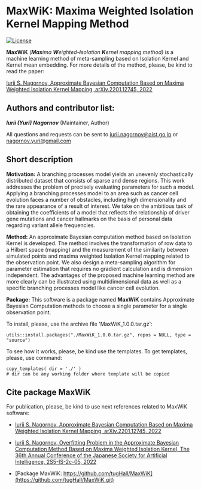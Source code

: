 # MaxWiK: Maxima Weighted Isolation Kernel Mapping Method

[![License](https://img.shields.io/badge/License-AGPL-orange.svg)](https://github.com/tugHall/MaxWiK/blob/main/LICENSE.md)


**MaxWiK** _(**Max**ima **W**eighted-**i**solation **K**ernel mapping method)_ is a machine learning method of meta-sampling based on Isolation Kernel and Kernel mean embedding.
For more details of the method, please, be kind to read the paper:

[Iurii S. Nagornov, Approximate Bayesian Computation Based on Maxima Weighted Isolation Kernel Mapping, arXiv.2201.12745, 2022](https://doi.org/10.48550/arXiv.2201.12745)

Authors and contributor list:
---
_**Iurii (Yuri) Nagornov**_ (Maintainer, Author)

All questions and requests can be sent to iurii.nagornov@aist.go.jp or nagornov.yuri@gmail.com 

Short description
---

**Motivation:** A branching processes model yields an unevenly stochastically distributed dataset that consists of sparse and dense regions. This work addresses the problem of precisely evaluating parameters for such a model. Applying a branching processes model to an area such as cancer cell evolution faces a number of obstacles, including high dimensionality and the rare appearance of a result of interest. We take on the ambitious task of obtaining the coefficients of a model that reflects the relationship of driver gene mutations and cancer hallmarks on the basis of personal data regarding variant allele frequencies. 

**Method:** An approximate Bayesian computation method based on Isolation Kernel is developed. The method involves the transformation of row data to a Hilbert space (mapping) and the measurement of the similarity between simulated points and maxima weighted Isolation Kernel mapping related to the observation point. We also design a meta-sampling algorithm for parameter estimation that requires no gradient calculation and is dimension independent. The advantages of the proposed machine learning method are more clearly can be illustrated using multidimensional data as well as a specific branching processes model like cancer cell evolution.
 
**Package:** This software is a package named **MaxWiK** contains Approximate Bayesian Computation methods to choose a single parameter for a single observation point. 

To install, please, use the archive file 'MaxWiK_1.0.0.tar.gz':

    utils::install.packages("./MaxWiK_1.0.0.tar.gz", repos = NULL, type = "source")

To see how it works, please, be kind use the templates. To get templates, please, use command:

    copy_templates( dir = './' )   
    # dir can be any working folder where template will be copied


## Cite package MaxWiK

For publication, please, be kind to use next references related to MaxWiK software:

- [Iurii S. Nagornov, Approximate Bayesian Computation Based on Maxima Weighted Isolation Kernel Mapping, arXiv.2201.12745, 2022](https://doi.org/10.48550/arXiv.2201.12745)

- [Iurii S. Nagornov, Overfitting Problem in the Approximate Bayesian Computation Method Based on Maxima Weighted Isolation Kernel, The 36th Annual Conference of the Japanese Society for Artificial Intelligence, 2S5-IS-2c-05, 2022](https://confit.atlas.jp/guide/event/jsai2022/subject/2S5-IS-2c-05/tables?cryptoId=)

- [Package MaxWiK: https://github.com/tugHall/MaxWiK](https://github.com/tugHall/MaxWiK.git)


